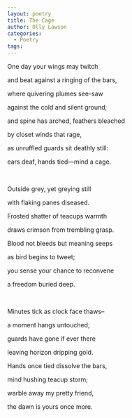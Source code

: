 ```yaml
---
layout: poetry
title: The Cage
author: Olly Lawson
categories:
  - Poetry
tags:
---
```


One day your wings may twitch

and beat against a ringing of the bars,

where quivering plumes see-saw

against the cold and silent ground;

and spine has arched, feathers bleached

by closet winds that rage,

as unruffled guards sit deathly still:

ears deaf, hands tied—mind a cage.

&nbsp;

Outside grey, yet greying still

with flaking panes diseased.

Frosted shatter of teacups warmth

draws crimson from trembling grasp.

Blood not bleeds but meaning seeps

as bird begins to tweet;

you sense your chance to reconvene

a freedom buried deep.

&nbsp;

Minutes tick as clock face thaws–

a moment hangs untouched;

guards have gone if ever there

leaving horizon dripping gold.

Hands once tied dissolve the bars,

mind hushing teacup storm;

warble away my pretty friend,

the dawn is yours once more.